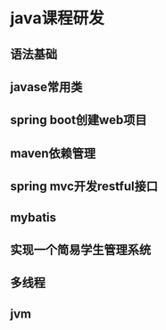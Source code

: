 # java课程研发

## 语法基础

## javase常用类

## spring boot创建web项目

## maven依赖管理

## spring mvc开发restful接口

## mybatis

## 实现一个简易学生管理系统

## 多线程

## jvm